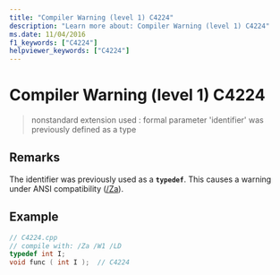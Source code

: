 ```yaml
---
title: "Compiler Warning (level 1) C4224"
description: "Learn more about: Compiler Warning (level 1) C4224"
ms.date: 11/04/2016
f1_keywords: ["C4224"]
helpviewer_keywords: ["C4224"]
---
```

# Compiler Warning (level 1) C4224

> nonstandard extension used : formal parameter 'identifier' was previously defined as a type

## Remarks

The identifier was previously used as a **`typedef`**. This causes a warning under ANSI compatibility ([/Za](../../build/reference/za-ze-disable-language-extensions.md)).

## Example

```cpp
// C4224.cpp
// compile with: /Za /W1 /LD
typedef int I;
void func ( int I );  // C4224
```
